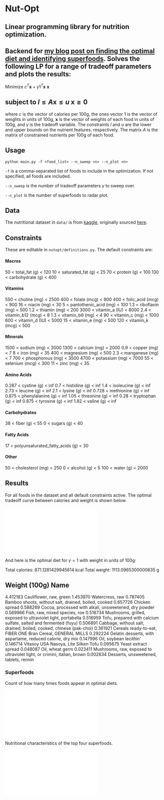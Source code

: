 # Nut-Opt
Linear programming library for nutrition optimization.
---

Backend for [my blog post on finding the optimal diet and identifying superfoods](https://www.alpeirson.com/blog/nutrition). Solves the following LP for a range of tradeoff parameters and plots the results:
---
Minimize $c^T\mathbf{x} + \gamma\mathcal{1}^T\mathbf{x}$
  $\mathbf{x}$

subject to $l \leq A\mathbf{x} \leq u$
                $\mathbf{x} \geq 0$
---
where $c$ is the vector of calories per 100g, the ones vector $\mathcal{1}$ is the vector of weights in units of 100g, $\mathbf{x}$ is the vector of weights of each food in units of 100g, and $\gamma$ is the tradeoff variable. The constraints $l$ and $u$ are the lower and upper bounds on the nutrient features, respectively. The matrix $A$ is the matrix of constrained nutrients per 100g of each food.

## Usage
`python main.py -f <food_list> --n_sweep <n> --n_plot <n>`

`-f` is a comma-separated list of foods to include in the optimization. If not specified, all foods are included.

`--n_sweep` is the number of tradeoff parameters $\gamma$ to sweep over.

`--n_plot` is the number of superfoods to radar plot.

## Data
The nutritional dataset in `data/` is from [kaggle](https://www.kaggle.com/datasets/trolukovich/nutritional-values-for-common-foods-and-products), originally sourced [here](https://www.nutritionvalue.org/).

## Constraints
These are editable in `nutopt/definitions.py`. The default constraints are:

#### Macros
50 < total_fat (g) < 120
10 < saturated_fat (g) < 25
70 < protein (g) < 100
130 < carbohydrate (g) < 400

#### Vitamins
550 < choline (mg) < 2500
400 < folate (mcg) < 900
400 < folic_acid (mcg) < 900
16 < niacin (mg) < 30
5 < pantothenic_acid (mg) < 100
1.3 < riboflavin (mg) < 500
1.2 < thiamin (mg) < 200
3000 < vitamin_a (IU) < 8000
2.4 < vitamin_b12 (mcg) < 8
1.3 < vitamin_b6 (mg) < 4
90 < vitamin_c (mg) < 1000
600 < vitamin_d (IU) < 5000
15 < vitamin_e (mg) < 500
120 < vitamin_k (mcg) < 500
#### Minerals
1500 < sodium (mg) < 3000
1300 < calcium (mg) < 2000
0.9 < copper (mg) < 7
8 < iron (mg) < 35
400 < magnesium (mg) < 500
2.3 < manganese (mg) < 7
700 < phosphorous (mg) < 3500
4700 < potassium (mg) < 7000
55 < selenium (mcg) < 300
11 < zinc (mg) < 35

#### Amino Acids
0.287 < cystine (g) < inf
0.7 < histidine (g) < inf
1.4 < isoleucine (g) < inf
2.73 < leucine (g) < inf
2.1 < lysine (g) < inf
0.728 < methionine (g) < inf
0.875 < phenylalanine (g) < inf
1.05 < threonine (g) < inf
0.28 < tryptophan (g) < inf
0.875 < tyrosine (g) < inf
1.82 < valine (g) < inf

#### Carbohydrates
38 < fiber (g) < 55
0 < sugars (g) < 40

#### Fatty Acids
17 < polyunsaturated_fatty_acids (g) < 30

#### Other
50 < cholesterol (mg) < 250
0 < alcohol (g) < 5
100 < water (g) < 2000

## Results
For all foods in the dataset and all default constraints active. The optimal tradeoff curve between calories and weight is shown below. 

![pareto](../figures/pareto_frontier.pdf)

And here is the optimal diet for $\gamma = 1$ with weight in units of 100g:

Total calories:  871.1281429945614 kcal
Total weight:  1113.0965300000835 g

Weight (100g)     Name
---
4.412183          Cauliflower, raw, green
1.453970          Watercress, raw
0.787405          Bamboo shoots, without salt, drained, boiled, cooked
0.657726          Chicken spread
0.588269          Cocoa, processed with alkali, unsweetened, dry powder
0.569966          Fish, raw, mixed species, roe
0.518734          Mushrooms, grilled, exposed to ultraviolet light, portabella
0.516959          Tofu, prepared with calcium sulfate, salted and fermented (fuyu)
0.506891          Cabbage, without salt, drained, boiled, cooked, chinese (pak-choi)
0.361921          Cereals ready-to-eat, FIBER ONE Bran Cereal, GENERAL MILLS
0.292224          Gelatin desserts, with aspartame, reduced calorie, dry mix
0.147996          Oil, soybean lecithin'
0.146714          Vitasoy USA Nasoya, Lite Silken Tofu
0.095675          Yeast extract spread
0.048087          Oil, wheat germ
0.023411          Mushrooms, raw, exposed to ultraviolet light, or crimini, italian, brown
0.002834          Desserts, unsweetened, tablets, rennin

### Superfoods
Count of how many times foods appear in optimal diets.

![food bar](../figures/food_count.pdf)

Nutritional characteristics of the top four superfoods.

![radar plot](../figures/radar.pdf)